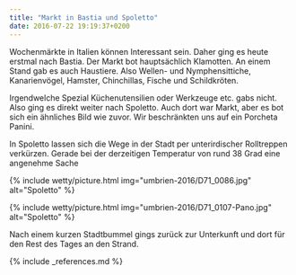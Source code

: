 ```yaml
---
title: "Markt in Bastia und Spoletto"
date: 2016-07-22 19:19:37+0200
---
```

Wochenmärkte in Italien können Interessant sein. Daher ging es heute erstmal nach Bastia. Der Markt bot hauptsächlich Klamotten. An einem Stand gab es auch Haustiere. Also Wellen- und Nymphensittiche, Kanarienvögel, Hamster, Chinchillas, Fische und Schildkröten.

Irgendwelche Spezial Küchenutensilien oder Werkzeuge etc. gabs nicht. Also ging es direkt weiter nach Spoletto. Auch dort war Markt, aber es bot sich ein ähnliches Bild wie zuvor. Wir beschränkten uns auf ein Porcheta Panini.

In Spoletto lassen sich die Wege in der Stadt per unterirdischer Rolltreppen verkürzen. Gerade bei der derzeitigen Temperatur von rund 38 Grad eine angenehme Sache

{% include wetty/picture.html img="umbrien-2016/D71_0086.jpg" alt="Spoletto" %}

{% include wetty/picture.html img="umbrien-2016/D71_0107-Pano.jpg" alt="Spoletto" %}

Nach einem kurzen Stadtbummel gings zurück zur Unterkunft und dort für den Rest des Tages an den Strand. 

{% include _references.md %}